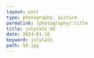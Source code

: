 ```yaml
---
layout: post
type: photography, picture
permalink: /photography/:title
title: julytalk-56
date: 2014-01-16
keyword: julytalk
path: 56.jpg
---
```




